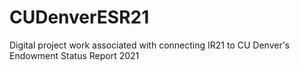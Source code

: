# CUDenverESR21
Digital project work associated with connecting IR21 to CU Denver's Endowment Status Report 2021
